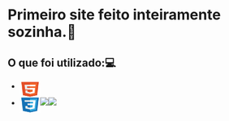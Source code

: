 # Primeiro site feito inteiramente sozinha.:girl:

##  O que foi utilizado::computer:

* <img align="left" alt="Bruna-HTML" height="30" width="40" src="https://raw.githubusercontent.com/devicons/devicon/master/icons/html5/html5-original.svg">

* <img align="left" alt="Bruna-CSS" height="30" width="40" src="https://raw.githubusercontent.com/devicons/devicon/master/icons/css3/css3-original.svg">

  

  

  

  <a href="https://instagram.com/brunadonascimento_/" target="_blank"><img src="https://img.shields.io/badge/-Instagram-%23E4405F?style=for-the-badge&logo=instagram&logoColor=white" target="_blank"></a><a href="https://www.linkedin.com/in/bruna-nascimento-68239663/" target="_blank"><img src="https://img.shields.io/badge/-LinkedIn-%230077B5?style=for-the-badge&logo=linkedin&logoColor=white" target="_blank"></a> 